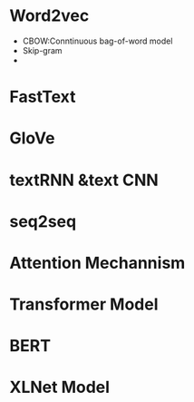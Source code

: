 # Word2vec
- CBOW:Conntinuous bag-of-word model 
- Skip-gram
- 

# FastText
# GloVe
# textRNN &text CNN
# seq2seq
# Attention Mechannism
# Transformer Model
# BERT
# XLNet Model
